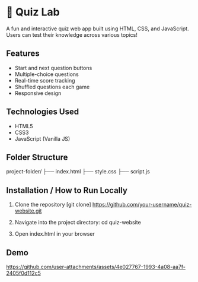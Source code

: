 
# 🧠 Quiz Lab 

A fun and interactive quiz web app built using HTML, CSS, and JavaScript. Users can test their knowledge across various topics!

##  Features
- Start and next question buttons
- Multiple-choice questions
- Real-time score tracking
- Shuffled questions each game
- Responsive design

##  Technologies Used
- HTML5
- CSS3
- JavaScript (Vanilla JS)

##  Folder Structure
project-folder/
├── index.html
├── style.css
├── script.js

## Installation / How to Run Locally
   1. Clone the repository [git clone]
 https://github.com/your-username/quiz-website.git

2. Navigate into the project directory:
    cd quiz-website

3. Open index.html in your browser







## Demo

https://github.com/user-attachments/assets/4e027767-1993-4a08-aa7f-2405f0d112c5


